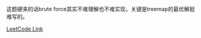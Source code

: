 这题硬来的话brute force其实不难理解也不难实现，关键是treemap的最优解挺难写的。

[LeetCode Link](https://leetcode.com/problems/find-servers-that-handled-most-number-of-requests/)